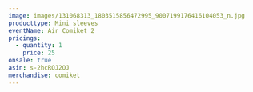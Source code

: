 ```yaml
---
image: images/131068313_1803515856472995_9007199176416104053_n.jpg
producttype: Mini sleeves
eventName: Air Comiket 2
pricings:
  - quantity: 1
    price: 25
onsale: true
asin: s-2hcRQJ2OJ
merchandise: comiket
---
```

